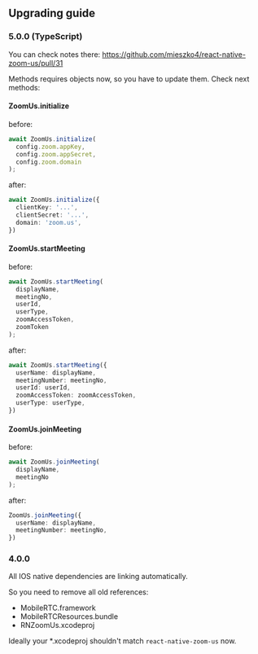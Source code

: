 
## Upgrading guide

### 5.0.0 (TypeScript)
You can check notes there: https://github.com/mieszko4/react-native-zoom-us/pull/31

Methods requires objects now, so you have to update them. 
Check next methods:

#### ZoomUs.initialize

before:
```javascript
await ZoomUs.initialize(
  config.zoom.appKey,
  config.zoom.appSecret,
  config.zoom.domain
);
```

after:
```typescript
await ZoomUs.initialize({
  clientKey: '...',
  clientSecret: '...',
  domain: 'zoom.us',
})
```

#### ZoomUs.startMeeting

before:
```javascript
await ZoomUs.startMeeting(
  displayName,
  meetingNo,
  userId,
  userType,
  zoomAccessToken, 
  zoomToken
);
```

after:
```typescript
await ZoomUs.startMeeting({
  userName: displayName,
  meetingNumber: meetingNo,
  userId: userId,
  zoomAccessToken: zoomAccessToken,
  userType: userType,
})
```

#### ZoomUs.joinMeeting

before: 
```javascript
await ZoomUs.joinMeeting(
  displayName,
  meetingNo
);
```

after:
```typescript
ZoomUs.joinMeeting({
  userName: displayName,
  meetingNumber: meetingNo,
})
```


### 4.0.0

All IOS native dependencies are linking automatically.

So you need to remove all old references:
- MobileRTC.framework
- MobileRTCResources.bundle
- RNZoomUs.xcodeproj


Ideally your *.xcodeproj shouldn't match `react-native-zoom-us` now.

